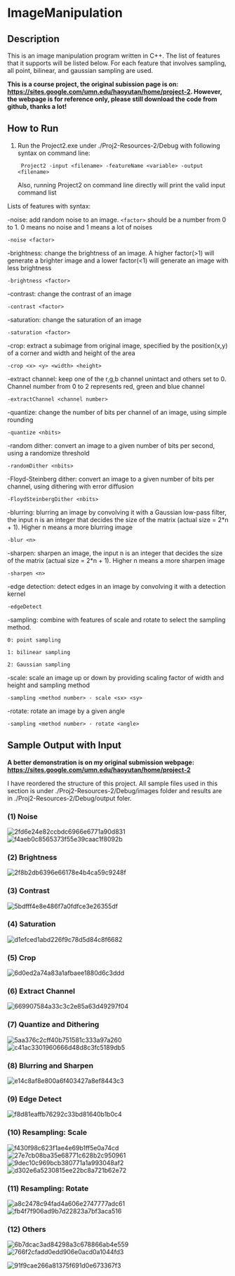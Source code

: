 # ImageManipulation

## Description
This is an image manipulation program written in C++. The list of features that it supports will be listed below. For each feature that involves sampling, all point, bilinear, and gaussian sampling are used. 

**This is a course project, the original subission page is on: https://sites.google.com/umn.edu/haoyutan/home/project-2. However, the webpage is for reference only, please still download the code from github, thanks a lot!**

## How to Run
1. Run the Project2.exe under ./Proj2-Resources-2/Debug with following syntax on command line:

        Project2 -input <filename> -featureName <variable> -output <filename>
        
   Also, running Project2 on command line directly will print the valid input command list

Lists of features with syntax:

-noise: add random noise to an image. `<factor>` should be a number from 0 to 1. 0 means no noise and 1 means a lot of noises

    -noise <factor>

-brightness: change the brightness of an image. A higher factor(>1) will generate a brighter image and a lower factor(<1) will generate an image with less brightness

    -brightness <factor>

-contrast: change the contrast of an image

    -contrast <factor>

-saturation: change the saturation of an image

    -saturation <factor>

-crop: extract a subimage from original image, specified by the position(x,y) of a corner and width and height of the area

    -crop <x> <y> <width> <height>

-extract channel: keep one of the r,g,b channel unintact and others set to 0. Channel number from 0 to 2 represents red, green and blue channel

    -extractChannel <channel number>

-quantize: change the number of bits per channel of an image, using simple rounding

    -quantize <nbits>

-random dither: convert an image to a given number of bits per second, using a randomize threshold

    -randomDither <nbits>

-Floyd-Steinberg dither: convert an image to a given number of bits per channel, using dithering with error diffusion

    -FloydSteinbergDither <nbits>

-blurring: blurring an image by convolving it with a Gaussian low-pass filter, the input n is an integer that decides the size of the matrix (actual size = 2*n + 1).
 Higher n means a more blurring image
    
    -blur <n>

-sharpen: sharpen an image, the input n is an integer that decides the size of the matrix (actual size = 2*n + 1).
 Higher n means a more sharpen image

    -sharpen <n>
  
-edge detection: detect edges in an image by convolving it with a detection kernel
 
    -edgeDetect
  
-sampling: combine with features of scale and rotate to select the sampling method. 

    0: point sampling

    1: bilinear sampling

    2: Gaussian sampling
  
-scale: scale an image up or down by providing scaling factor of width and height and sampling method

    -sampling <method number> - scale <sx> <sy>
  
-rotate: rotate an image by a given angle

    -sampling <method number> - rotate <angle>
    
    
## Sample Output with Input
**A better demonstration is on my original submission webpage: https://sites.google.com/umn.edu/haoyutan/home/project-2**

I have reordered the structure of this project. All sample files used in this section is under ./Proj2-Resources-2/Debug/images folder and results are in ./Proj2-Resources-2/Debug/output foler.

### (1) Noise

![2fd6e24e82ccbdc6966e6771a90d831](https://user-images.githubusercontent.com/35856355/138415376-0f91a313-70ca-4042-a343-c3118d6f1ea1.png)
![f4aeb0c8565373f55e39caac1f8092b](https://user-images.githubusercontent.com/35856355/138415387-1693f387-627d-49b8-a85b-ecc3fc2eed14.png)


### (2) Brightness

![2f8b2db6396e66178e4b4ca59c9248f](https://user-images.githubusercontent.com/35856355/138415402-df9f461d-1dbd-4902-a6ea-f7551be3708e.png)

### (3) Contrast

![5bdfff4e8e486f7a0fdfce3e26355df](https://user-images.githubusercontent.com/35856355/138415745-565d7687-0095-4d23-8dd9-498ca9b07da8.png)

### (4) Saturation

![d1efced1abd226f9c78d5d84c8f6682](https://user-images.githubusercontent.com/35856355/138416614-b60fe83e-4c6e-4cc4-a738-75cdbb4bcd97.png)

### (5) Crop

![6d0ed2a74a83a1afbaee1880d6c3ddd](https://user-images.githubusercontent.com/35856355/138416235-fa7602ba-2019-459e-b3b7-790f0d0306bb.png)

### (6) Extract Channel

![669907584a33c3c2e85a63d49297f04](https://user-images.githubusercontent.com/35856355/138416360-d65e06d4-b8a7-468f-ae1f-b93587a38f54.png)

### (7) Quantize and Dithering

![5aa376c2cff40b751581c333a97a260](https://user-images.githubusercontent.com/35856355/138417182-dc882c7e-45e1-4c36-b09f-21c1fff59641.png)
![c41ac3301960666d48d8c3fc5189db5](https://user-images.githubusercontent.com/35856355/138417197-9b5fde7d-c54e-4ec4-b03a-34aba020a2e9.png)

### (8) Blurring and Sharpen

![e14c8af8e800a6f403427a8ef8443c3](https://user-images.githubusercontent.com/35856355/138417615-da22cac7-0f8a-4cb4-bf5d-a07f6fe34653.png)

### (9) Edge Detect

![f8d81eaffb76292c33bd81640b1b0c4](https://user-images.githubusercontent.com/35856355/138417981-acc44e44-2b15-4388-bfa6-3125a27301aa.png)

### (10) Resampling: Scale

![f430f98c623f1ae4e69b1ff5e0a74cd](https://user-images.githubusercontent.com/35856355/138419612-fa4dc352-9ba2-4f02-ade0-c28e57cddf04.png)
![27e7cb08ba35e68771c628b2c950961](https://user-images.githubusercontent.com/35856355/138419630-13b8d51d-2516-45a6-bff2-4409fd112130.png)
![9dec10c969bcb380771a1a993048af2](https://user-images.githubusercontent.com/35856355/138419638-97bfdc2f-9952-4c04-b28b-e81c63f13dc7.png)
![d302e6a5230815ee22bc8a721b62e72](https://user-images.githubusercontent.com/35856355/138419653-32948b24-3403-4fc1-84fb-9b2ecef55dfd.png)

### (11) Resampling: Rotate

![a8c2478c94fad4a606e2747777adc61](https://user-images.githubusercontent.com/35856355/138420116-b0f15630-18c1-47b2-81d9-cf24b1de5f01.png)
![fb4f7f906ad9b7d22823a7bf3aca516](https://user-images.githubusercontent.com/35856355/138420585-668283e4-0cea-459d-9d91-375b147ea3f2.png)

### (12) Others

![6b7dcac3ad84298a3c678866ab4e559](https://user-images.githubusercontent.com/35856355/138420803-dc9ae84f-944d-4e0a-b550-57af964ac1f2.png)
![766f2cfadd0edd906e0acd0a1044fd3](https://user-images.githubusercontent.com/35856355/138420809-0d1b3cb5-f83b-4835-91a3-6fe9ce4845dc.png)

![91f9cae266a81375f691d0e673367f3](https://user-images.githubusercontent.com/35856355/138420874-d7029191-b559-4ffd-bcc7-fc88e3e5335d.png)




